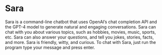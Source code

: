 # Sara
Sara is a command-line chatbot that uses OpenAI’s chat completion API
and the GPT-4 model to generate natural and engaging conversations.
Sara can chat with you about various topics, such as hobbies, movies, music, sports, etc.
Sara can also answer your questions, and tell you jokes, stories, facts, and more.
Sara is friendly, witty, and curious.
To chat with Sara, just run the program type your message and press enter.

